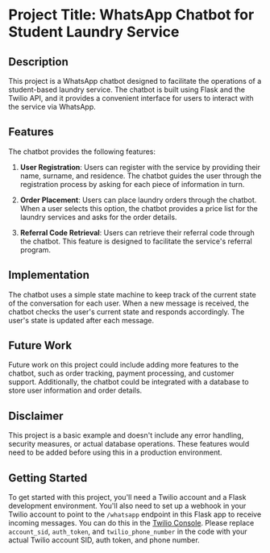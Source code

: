 # Project Title: WhatsApp Chatbot for Student Laundry Service

## Description
This project is a WhatsApp chatbot designed to facilitate the operations of a student-based laundry service. The chatbot is built using Flask and the Twilio API, and it provides a convenient interface for users to interact with the service via WhatsApp.

## Features
The chatbot provides the following features:

1. **User Registration**: Users can register with the service by providing their name, surname, and residence. The chatbot guides the user through the registration process by asking for each piece of information in turn.

2. **Order Placement**: Users can place laundry orders through the chatbot. When a user selects this option, the chatbot provides a price list for the laundry services and asks for the order details.

3. **Referral Code Retrieval**: Users can retrieve their referral code through the chatbot. This feature is designed to facilitate the service's referral program.

## Implementation
The chatbot uses a simple state machine to keep track of the current state of the conversation for each user. When a new message is received, the chatbot checks the user's current state and responds accordingly. The user's state is updated after each message.

## Future Work
Future work on this project could include adding more features to the chatbot, such as order tracking, payment processing, and customer support. Additionally, the chatbot could be integrated with a database to store user information and order details.

## Disclaimer
This project is a basic example and doesn't include any error handling, security measures, or actual database operations. These features would need to be added before using this in a production environment.

## Getting Started
To get started with this project, you'll need a Twilio account and a Flask development environment. You'll also need to set up a webhook in your Twilio account to point to the `/whatsapp` endpoint in this Flask app to receive incoming messages. You can do this in the [Twilio Console](https://www.twilio.com/console). Please replace `account_sid`, `auth_token`, and `twilio_phone_number` in the code with your actual Twilio account SID, auth token, and phone number.
